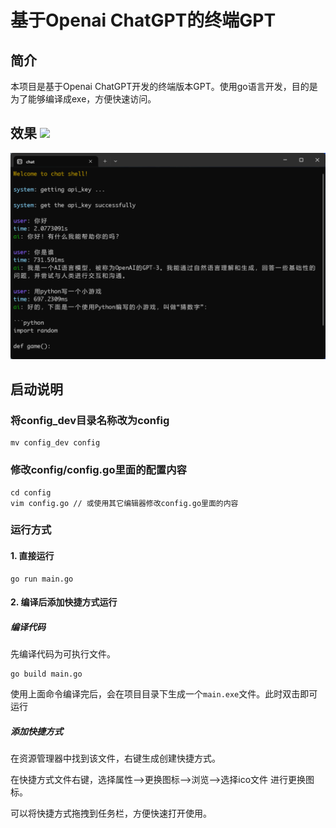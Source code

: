 # 基于Openai ChatGPT的终端GPT



## 简介

本项目是基于Openai ChatGPT开发的终端版本GPT。使用go语言开发，目的是为了能够编译成exe，方便快速访问。

## 效果 <img src="img/chat.ico" style="margin: auto; width: 4%">
![img.png](img/img.png)

## 启动说明

### 将config_dev目录名称改为config
```shell
mv config_dev config
```

### 修改config/config.go里面的配置内容
```shell
cd config
vim config.go // 或使用其它编辑器修改config.go里面的内容
```

### 运行方式
#### 1. 直接运行
```shell
go run main.go
```

#### 2. 编译后添加快捷方式运行
##### 编译代码
先编译代码为可执行文件。
```shell
go build main.go
```

使用上面命令编译完后，会在项目目录下生成一个`main.exe`文件。此时双击即可运行

##### 添加快捷方式
在资源管理器中找到该文件，右键生成创建快捷方式。

在快捷方式文件右键，选择属性-->更换图标-->浏览-->选择ico文件 进行更换图标。

可以将快捷方式拖拽到任务栏，方便快速打开使用。
